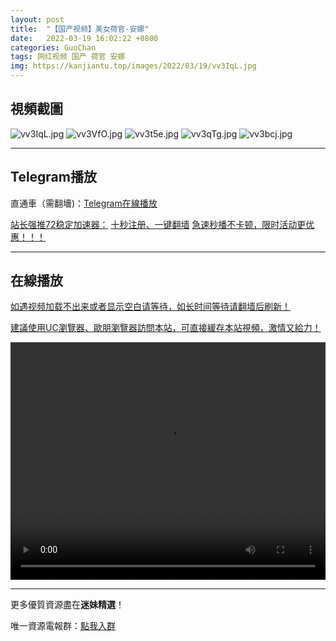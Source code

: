 ```yaml
---
layout: post
title:  "【国产视频】美女荷官-安娜"
date:   2022-03-19 16:02:22 +0800
categories: GuoChan
tags: 网红视频 国产 荷官 安娜
img: https://kanjiantu.top/images/2022/03/19/vv3IqL.jpg
---
```



## 視頻截圖

![vv3IqL.jpg](https://kanjiantu.top/images/2022/03/19/vv3IqL.jpg)
![vv3VfO.jpg](https://kanjiantu.top/images/2022/03/19/vv3VfO.jpg)
![vv3t5e.jpg](https://kanjiantu.top/images/2022/03/19/vv3t5e.jpg)
![vv3qTg.jpg](https://kanjiantu.top/images/2022/03/19/vv3qTg.jpg)
![vv3bcj.jpg](https://kanjiantu.top/images/2022/03/19/vv3bcj.jpg)

* * *
## Telegram播放

直通車（需翻墻)：[Telegram在線播放](https://t.me/mimeijingxuan/209)

<u>站长强推72稳定加速器：</u> [十秒注册、一键翻墙](https://www.mimei.blog/skip/vpn.html)
<u>急速秒播不卡顿，限时活动更优惠！！！</u>
* * *
## 在線播放
<u>如遇视频加载不出来或者显示空白请等待，如长时间等待请翻墙后刷新！</u>

<u>建議使用UC瀏覽器、歐朋瀏覽器訪問本站，可直接緩存本站視頻，激情又給力！</u>
<center><video src="https://cdn.publer.io/uploads/videos/6247127fdb279736bfa8117b/721be7b436876a51c0efe564a35b56c5.mp4" width="100%" height="380px" controls="controls"></video></center>


* * *
更多優質資源盡在**迷妹精選**！

唯一資源電報群：[點我入群](https://t.me/mimeijingxuan)



